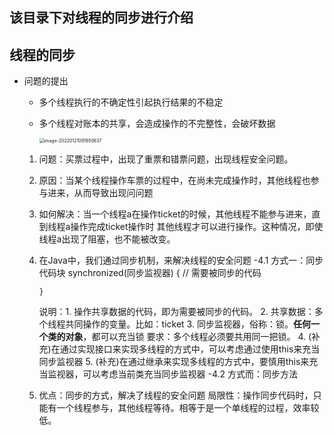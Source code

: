 ## 该目录下对线程的同步进行介绍

##  线程的同步

- 问题的提出

    - 多个线程执行的不确定性引起执行结果的不稳定

    - 多个线程对账本的共享，会造成操作的不完整性，会破坏数据

      <img src="D:\Program Files (x86)\JavaProject\2-Java高级部分\1-多线程\README.assets\image-20220121091650637-16427278254601.png" alt="image-20220121091650637" style="zoom:50%;" />

    1. 问题：买票过程中，出现了重票和错票问题，出现线程安全问题。
    2. 原因：当某个线程操作车票的过程中，在尚未完成操作时，其他线程也参与进来，从而导致出现问问题
    3. 如何解决：当一个线程a在操作ticket的时候，其他线程不能参与进来，直到线程a操作完成ticket操作时
               其他线程才可以进行操作。这种情况，即使线程a出现了阻塞，也不能被改变。
    4. 在Java中，我们通过同步机制，来解决线程的安全问题
      -4.1 方式一：同步代码块
           synchronized(同步监视器) {
              // 需要被同步的代码

           }
         说明：1. 操作共享数据的代码，即为需要被同步的代码。
              2. 共享数据：多个线程共同操作的变量。比如：ticket
              3. 同步监视器，俗称：锁。**任何一个类的对象**，都可以充当锁
                   要求：多个线程必须要共用同一把锁。
              4. (补充)在通过实现接口来实现多线程的方式中，可以考虑通过使用this来充当同步监视器
              5. (补充)在通过继承来实现多线程的方式中，要慎用this来充当监视器，可以考虑当前类充当同步监视器
      -4.2 方式而：同步方法

    5. 优点：同步的方式，解决了线程的安全问题
         局限性：操作同步代码时，只能有一个线程参与，其他线程等待。相等于是一个单线程的过程，效率较低。